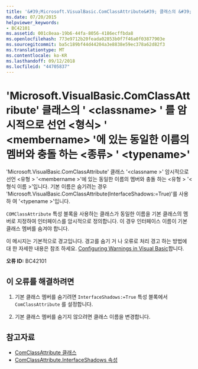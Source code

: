 ```yaml
---
title: '&#39;Microsoft.VisualBasic.ComClassAttribute&#39; 클래스의 &#39; &lt;classname&gt; &#39; 를 암시적으로 선언 &lt;형식&gt; &#39; &lt;membername&gt; &#39;에 있는 동일한 이름의 멤버와 충돌 하는 &lt;종류&gt; &#39; &lt;typename&gt;&#39;'
ms.date: 07/20/2015
helpviewer_keywords:
- BC42101
ms.assetid: 001c8eaa-19b6-44fa-8056-4186ecffbda8
ms.openlocfilehash: 773e9712b20feada02853b0f7f46a0f03877903e
ms.sourcegitcommit: ba5c189bf44d44204a3e8838e59ec378a62d82f3
ms.translationtype: MT
ms.contentlocale: ko-KR
ms.lasthandoff: 09/12/2018
ms.locfileid: "44705837"
---
```

# <a name="39microsoftvisualbasiccomclassattribute39-on-class-39ltclassnamegt39-implicitly-declares-lttypegt-39ltmembernamegt39-which-conflicts-with-a-member-of-the-same-name-in-lttypegt-39lttypenamegt39"></a>&#39;Microsoft.VisualBasic.ComClassAttribute&#39; 클래스의 &#39; &lt;classname&gt; &#39; 를 암시적으로 선언 &lt;형식&gt; &#39; &lt;membername&gt; &#39;에 있는 동일한 이름의 멤버와 충돌 하는 &lt;종류&gt; &#39; &lt;typename&gt;&#39;
'Microsoft.VisualBasic.ComClassAttribute' 클래스 '\<classname >' 암시적으로 선언 \<유형 > '\<membername >'에 있는 동일한 이름의 멤버와 충돌 하는 \<유형 > '\< 형식 이름 >'입니다. 기본 이름은 숨기려는 경우 'Microsoft.VisualBasic.ComClassAttribute(InterfaceShadows:=True)'를 사용 하 여 '\<typename >'입니다.  
  
 `COMClassAttribute` 특성 블록을 사용하는 클래스가 동일한 이름을 기본 클래스의 멤버로 지정하여 인터페이스를 암시적으로 정의합니다. 이 경우 인터페이스 이름이 기본 클래스 멤버를 숨겨야 합니다.  
  
 이 메시지는 기본적으로 경고입니다. 경고를 숨기 거 나 오류로 처리 경고 하는 방법에 대 한 자세한 내용은 참조 하세요. [Configuring Warnings in Visual Basic](/visualstudio/ide/configuring-warnings-in-visual-basic)합니다.  
  
 **오류 ID:** BC42101  
  
## <a name="to-correct-this-error"></a>이 오류를 해결하려면  
  
1.  기본 클래스 멤버를 숨기려면 `InterfaceShadows:=True` 특성 블록에서 `ComClassAttribute` 를 설정합니다.  
  
2.  기본 클래스 멤버를 숨기지 않으려면 클래스 이름을 변경합니다.  
  
## <a name="see-also"></a>참고자료

- [ComClassAttribute 클래스](xref:Microsoft.VisualBasic.ComClassAttribute)  
- [ComClassAttribute.InterfaceShadows 속성](xref:Microsoft.VisualBasic.ComClassAttribute.InterfaceShadows%2A)
